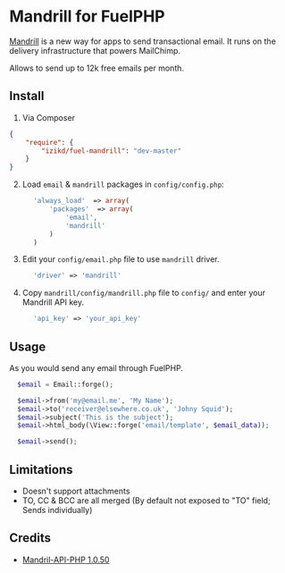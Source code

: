 Mandrill for FuelPHP
====================

[Mandrill](http://mandrill.com/) is a new way for apps to send transactional email.
It runs on the delivery infrastructure that powers MailChimp.

Allows to send up to 12k free emails per month.

## Install

1. Via Composer

``` json
{
    "require": {
        "izikd/fuel-mandrill": "dev-master"
    }
}
```

2. Load `email` & `mandrill` packages in `config/config.php`:
``` php
      'always_load'  => array(
          'packages'  => array(
              'email',
              'mandrill'
          )
      )
```

3. Edit your `config/email.php` file to use `mandrill` driver.
``` php
      'driver' => 'mandrill'
```

4. Copy `mandrill/config/mandrill.php` file to `config/` and enter your Mandrill API key.
``` php
      'api_key' => 'your_api_key'
```

## Usage
As you would send any email through FuelPHP.

``` php
  $email = Email::forge();

  $email->from('my@email.me', 'My Name');
  $email->to('receiver@elsewhere.co.uk', 'Johny Squid');
  $email->subject('This is the subject');
  $email->html_body(\View::forge('email/template', $email_data));

  $email->send();
```


## Limitations
* Doesn't support attachments
* TO, CC & BCC are all merged (By default not exposed to "TO" field; Sends individually)

## Credits
* [Mandril-API-PHP  1.0.50](https://packagist.org/packages/mandrill/mandrill)